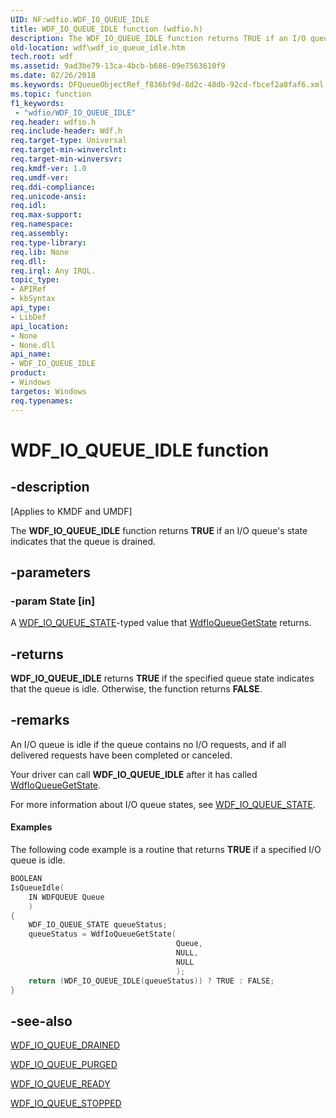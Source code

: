 ```yaml
---
UID: NF:wdfio.WDF_IO_QUEUE_IDLE
title: WDF_IO_QUEUE_IDLE function (wdfio.h)
description: The WDF_IO_QUEUE_IDLE function returns TRUE if an I/O queue's state indicates that the queue is drained.
old-location: wdf\wdf_io_queue_idle.htm
tech.root: wdf
ms.assetid: 9ad3be79-13ca-4bcb-b686-09e7563610f9
ms.date: 02/26/2018
ms.keywords: DFQueueObjectRef_f836bf9d-8d2c-48db-92cd-fbcef2a0faf6.xml, WDF_IO_QUEUE_IDLE, WDF_IO_QUEUE_IDLE function, kmdf.wdf_io_queue_idle, wdf.wdf_io_queue_idle, wdfio/WDF_IO_QUEUE_IDLE
ms.topic: function
f1_keywords:
 - "wdfio/WDF_IO_QUEUE_IDLE"
req.header: wdfio.h
req.include-header: Wdf.h
req.target-type: Universal
req.target-min-winverclnt: 
req.target-min-winversvr: 
req.kmdf-ver: 1.0
req.umdf-ver: 
req.ddi-compliance: 
req.unicode-ansi: 
req.idl: 
req.max-support: 
req.namespace: 
req.assembly: 
req.type-library: 
req.lib: None
req.dll: 
req.irql: Any IRQL.
topic_type:
- APIRef
- kbSyntax
api_type:
- LibDef
api_location:
- None
- None.dll
api_name:
- WDF_IO_QUEUE_IDLE
product:
- Windows
targetos: Windows
req.typenames: 
---
```


# WDF_IO_QUEUE_IDLE function


## -description


<p class="CCE_Message">[Applies to KMDF and UMDF]</p>

The <b>WDF_IO_QUEUE_IDLE</b> function returns <b>TRUE</b> if an I/O queue's state indicates that the queue is drained.


## -parameters




### -param State [in]

A <a href="https://docs.microsoft.com/windows-hardware/drivers/ddi/wdfio/ne-wdfio-_wdf_io_queue_state">WDF_IO_QUEUE_STATE</a>-typed value that <a href="https://docs.microsoft.com/windows-hardware/drivers/ddi/wdfio/nf-wdfio-wdfioqueuegetstate">WdfIoQueueGetState</a> returns.


## -returns



<b>WDF_IO_QUEUE_IDLE</b> returns <b>TRUE</b> if the specified queue state indicates that the queue is idle. Otherwise, the function returns <b>FALSE</b>.




## -remarks



An I/O queue is idle if the queue contains no I/O requests, and if all delivered requests have been completed or canceled. 

Your driver can call <b>WDF_IO_QUEUE_IDLE</b> after it has called <a href="https://docs.microsoft.com/windows-hardware/drivers/ddi/wdfio/nf-wdfio-wdfioqueuegetstate">WdfIoQueueGetState</a>.

For more information about I/O queue states, see <a href="https://docs.microsoft.com/windows-hardware/drivers/ddi/wdfio/ne-wdfio-_wdf_io_queue_state">WDF_IO_QUEUE_STATE</a>.


#### Examples

The following code example is a routine that returns <b>TRUE</b> if a specified I/O queue is idle.

```cpp
BOOLEAN
IsQueueIdle(
    IN WDFQUEUE Queue
    )
{
    WDF_IO_QUEUE_STATE queueStatus;
    queueStatus = WdfIoQueueGetState(
                                     Queue,
                                     NULL,
                                     NULL
                                     );
    return (WDF_IO_QUEUE_IDLE(queueStatus)) ? TRUE : FALSE;
}
```



## -see-also




<a href="https://docs.microsoft.com/windows-hardware/drivers/ddi/wdfio/nf-wdfio-wdf_io_queue_drained">WDF_IO_QUEUE_DRAINED</a>



<a href="https://docs.microsoft.com/windows-hardware/drivers/ddi/wdfio/nf-wdfio-wdf_io_queue_purged">WDF_IO_QUEUE_PURGED</a>



<a href="https://docs.microsoft.com/windows-hardware/drivers/ddi/wdfio/nf-wdfio-wdf_io_queue_ready">WDF_IO_QUEUE_READY</a>



<a href="https://docs.microsoft.com/windows-hardware/drivers/ddi/wdfio/nf-wdfio-wdf_io_queue_stopped">WDF_IO_QUEUE_STOPPED</a>
 

 

